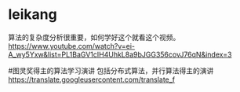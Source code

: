 # leikang
算法的复杂度分析很重要，如何学好这个就看这个视频。
https://www.youtube.com/watch?v=ei-A_wy5Yxw&list=PL1BaGV1cIH4UhkL8a9bJGG356covJ76qN&index=3

#图灵奖得主的算法学习演讲
包括分布式算法，并行算法得主的演讲
https://translate.googleusercontent.com/translate_f
